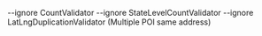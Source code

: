 --ignore CountValidator --ignore StateLevelCountValidator --ignore LatLngDuplicationValidator (Multiple POI same address)
